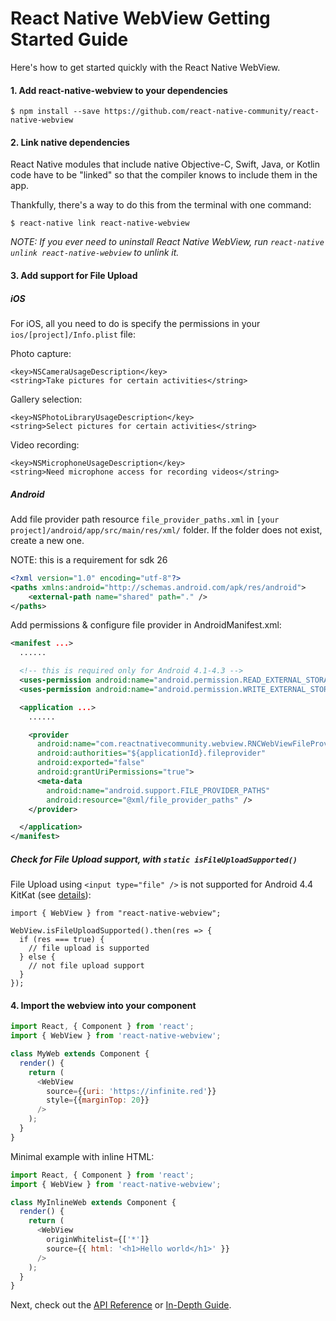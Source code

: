 # React Native WebView Getting Started Guide

Here's how to get started quickly with the React Native WebView.

#### 1. Add react-native-webview to your dependencies

```
$ npm install --save https://github.com/react-native-community/react-native-webview
```

#### 2. Link native dependencies

React Native modules that include native Objective-C, Swift, Java, or Kotlin code have to be "linked" so that the compiler knows to include them in the app.

Thankfully, there's a way to do this from the terminal with one command:

```
$ react-native link react-native-webview
```

_NOTE: If you ever need to uninstall React Native WebView, run `react-native unlink react-native-webview` to unlink it._

#### 3. Add support for File Upload

##### iOS

For iOS, all you need to do is specify the permissions in your `ios/[project]/Info.plist` file:

Photo capture:
```
<key>NSCameraUsageDescription</key>
<string>Take pictures for certain activities</string>
```

Gallery selection:
```
<key>NSPhotoLibraryUsageDescription</key>
<string>Select pictures for certain activities</string>
```

Video recording:
```
<key>NSMicrophoneUsageDescription</key>
<string>Need microphone access for recording videos</string>
```

##### Android

Add file provider path resource `file_provider_paths.xml` in `[your project]/android/app/src/main/res/xml/` folder. If the folder does not exist, create a new one.

NOTE: this is a requirement for sdk 26

```xml
<?xml version="1.0" encoding="utf-8"?>
<paths xmlns:android="http://schemas.android.com/apk/res/android">
    <external-path name="shared" path="." />
</paths>
```

Add permissions & configure file provider in AndroidManifest.xml:
```xml
<manifest ...>
  ......

  <!-- this is required only for Android 4.1-4.3 -->
  <uses-permission android:name="android.permission.READ_EXTERNAL_STORAGE" />
  <uses-permission android:name="android.permission.WRITE_EXTERNAL_STORAGE" />

  <application ...>
    ......

    <provider
      android:name="com.reactnativecommunity.webview.RNCWebViewFileProvider"
      android:authorities="${applicationId}.fileprovider"
      android:exported="false"
      android:grantUriPermissions="true">
      <meta-data
        android:name="android.support.FILE_PROVIDER_PATHS"
        android:resource="@xml/file_provider_paths" />
    </provider>

  </application>
</manifest>
```

##### Check for File Upload support, with `static isFileUploadSupported()`

File Upload using `<input type="file" />` is not supported for Android 4.4 KitKat (see [details](https://github.com/delight-im/Android-AdvancedWebView/issues/4#issuecomment-70372146)):

```
import { WebView } from "react-native-webview";

WebView.isFileUploadSupported().then(res => {
  if (res === true) {
    // file upload is supported
  } else {
    // not file upload support
  }
});

```

#### 4. Import the webview into your component

```js
import React, { Component } from 'react';
import { WebView } from 'react-native-webview';

class MyWeb extends Component {
  render() {
    return (
      <WebView
        source={{uri: 'https://infinite.red'}}
        style={{marginTop: 20}}
      />
    );
  }
}
```

Minimal example with inline HTML:

```js
import React, { Component } from 'react';
import { WebView } from 'react-native-webview';

class MyInlineWeb extends Component {
  render() {
    return (
      <WebView
        originWhitelist={['*']}
        source={{ html: '<h1>Hello world</h1>' }}
      />
    );
  }
}
```

Next, check out the [API Reference](Reference.md) or [In-Depth Guide](Guide.md).
